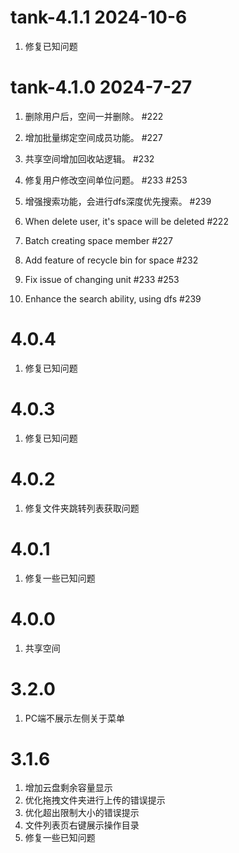 # tank-4.1.1 2024-10-6
1. 修复已知问题

# tank-4.1.0 2024-7-27
1. 删除用户后，空间一并删除。 #222
2. 增加批量绑定空间成员功能。 #227
3. 共享空间增加回收站逻辑。 #232
4. 修复用户修改空间单位问题。 #233 #253
5. 增强搜索功能，会进行dfs深度优先搜索。 #239


1. When delete user, it's space will be deleted #222
2. Batch creating space member #227
3. Add feature of recycle bin for space #232
4. Fix issue of changing unit #233 #253
5. Enhance the search ability, using dfs #239

# 4.0.4
1. 修复已知问题

# 4.0.3
1. 修复已知问题

# 4.0.2
1. 修复文件夹跳转列表获取问题

# 4.0.1
1. 修复一些已知问题

# 4.0.0
1. 共享空间

# 3.2.0
1. PC端不展示左侧关于菜单

# 3.1.6
1. 增加云盘剩余容量显示
2. 优化拖拽文件夹进行上传的错误提示
3. 优化超出限制大小的错误提示
4. 文件列表页右键展示操作目录
5. 修复一些已知问题
